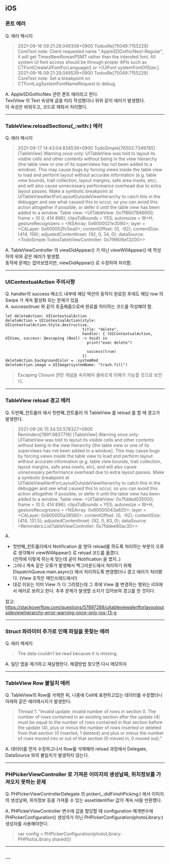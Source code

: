 ## iOS

### 폰트 에러

Q. 에러 메시지
> 2021-09-16 09:21:29.049308+0900 TodosRe[75049:7155229] CoreText note: Client requested name ".AppleSDGothicNeoI-Regular", it will get TimesNewRomanPSMT rather than the intended font. All system UI font access should be through proper APIs such as CTFontCreateUIFontForLanguage() or +[UIFont systemFontOfSize:].   
> 2021-09-16 09:21:29.049539+0900 TodosRe[75049:7155229] CoreText note: Set a breakpoint on CTFontLogSystemFontNameRequest to debug.

A.
AppleSDGothicNeo 관련 폰트 에러라고 한다.   
TextView 의 Text 속성에 글을 미리 작성했더니 위와 같이 에러가 발생했다.   
이 속성은 비워두고, 코드로 채워서 처리했다.   

***

### TableView.reloadSections(_:with:) 에러

Q. 에러 메시지
> 2021-09-17 14:43:04.834539+0900 TodoSimple[76502:7349785] [TableView] Warning once only: UITableView was told to layout its visible cells and other contents without being in the view hierarchy (the table view or one of its superviews has not been added to a window). This may cause bugs by forcing views inside the table view to load and perform layout without accurate information (e.g. table view bounds, trait collection, layout margins, safe area insets, etc), and will also cause unnecessary performance overhead due to extra layout passes. Make a symbolic breakpoint at UITableViewAlertForLayoutOutsideViewHierarchy to catch this in the debugger and see what caused this to occur, so you can avoid this action altogether if possible, or defer it until the table view has been added to a window. Table view: <UITableView: 0x7f8607846600; frame = (0 0; 414 896); clipsToBounds = YES; autoresize = W+H; gestureRecognizers = <NSArray: 0x6000021e3090>; layer = <CALayer: 0x600002fc5ea0>; contentOffset: {0, -92}; contentSize: {414, 156}; adjustedContentInset: {92, 0, 34, 0}; dataSource: <TodoSimple.TodosTableViewController: 0x7f8606e13200>>

A.
TableViewController 의 viewDidAppear() 가 아닌 viewWillAppear() 에 작성하여 위와 같은 에러가 발생함.   
동작에 문제는 없어보였지만, viewDidAppear() 로 수정하여 처리함.   

***

### UIContextualAction 주의사항

Q. handler의 success 메소드 내부에 해당 액션의 동작이 완료된 후에도 해당 row 의 Swipe 가 계속 활성화 되는 문제가 있음   
A. success(true) 와 같이 호출해줌으로써 완료를 의미하는 코드를 작성해야 함.
```
let deleteAction: UIContextualAction
deleteAction = UIContextualAction(style: UIContextualAction.Style.destructive,
                                  title: "delete",
                                  handler: { (UIContextualAction, UIView, success: @escaping (Bool) -> Void) in
                                    print("exec delete")
                                    
                                    success(true)
                                  })
deleteAction.backgroundColor = .systemRed
deleteAction.image = UIImage(systemName: "trash.fill")
```
> Escaping Closure 관련 개념을 숙지해야 올바르게 이해가 가능할 것으로 보인다.

***

### TableView reload 경고 에러

Q. 두번째_컨트롤러 에서 첫번째_컨트롤러 의 TableView 를 reload 를 할 때 경고가 발생한다.   
> 2021-09-26 15:34:55.578327+0900   
> Reminders[1991:9837716] [TableView] Warning once only: UITableView was told to layout its visible cells and other contents without being in the view hierarchy (the table view or one of its superviews has not been added to a window). This may cause bugs by forcing views inside the table view to load and perform layout without accurate information (e.g. table view bounds, trait collection, layout margins, safe area insets, etc), and will also cause unnecessary performance overhead due to extra layout passes. Make a symbolic breakpoint at UITableViewAlertForLayoutOutsideViewHierarchy to catch this in the debugger and see what caused this to occur, so you can avoid this action altogether if possible, or defer it until the table view has been added to a window. Table view: <UITableView: 0x7fdded035000; frame = (0 0; 414 896); clipsToBounds = YES; autoresize = W+H; gestureRecognizers = <NSArray: 0x60000043a820>; layer = <CALayer: 0x600000a38560>; contentOffset: {0, -92}; contentSize: {414, 131.5}; adjustedContentInset: {92, 0, 83, 0}; dataSource: <Reminders.ListTableViewController: 0x7fddee90ac30>>   

A.   
* 첫번째_컨트롤러에서 Notification 을 받아 reload를 하도록 처리하는 부분이 오류로 생각해서 viewWillAppear() 로 reload 코드를 옮겼다.   
(진작에 이렇게 하는게 맞는데 굳이 Notification 을 썼지..)
* 그러나 계속 같은 오류가 발생해서 백그라운드에서 처리하기 위해 DispatchQueue.main.async() 에서 처리하도록 변경했더니 경고 에러가 처리됐다. (View 조작은 메인쓰레드에서!)
* 대강 이유는 이미 View 가 다 그려졌는데 그 후에 View 를 변경하는 행위는 iOS에서 에러로 보려고 한다. 추후 문제가 발생할 소지가 있어보여 경고를 한 것이다.   

참고: https://stackoverflow.com/questions/57897288/uitableviewalertforlayoutoutsideviewhierarchy-error-warning-once-only-ios-13-g

***

### Struct 파라미터 추가로 인해 파일을 못찾는 에러   

Q. 에러 메세지
> The data couldn’t be read because it is missing.

A. 일단 앱을 제거하고 재실행한다. 해결방법 찾으면 다시 메모하자   

***

### TableView Row 불일치 에러   

Q. TableView의 Row를 삭제한 뒤, 나중에 Cell에 표현하고있는 데이터를 수정했더니 아래와 같은 에러메시지가 발생한다.
> Thread 1: "Invalid update: invalid number of rows in section 0. The number of rows contained in an existing section after the update (4) must be equal to the number of rows contained in that section before the update (4), plus or minus the number of rows inserted or deleted from that section (0 inserted, 1 deleted) and plus or minus the number of rows moved into or out of that section (0 moved in, 0 moved out)."

A. 데이터를 먼저 수정하고나서 Row를 삭제해야 reload 과정에서 Delegate, DataSource 와의 불일치가 발생하지 않는다.

***

### PHPickerViewController 로 가져온 이미지의 생성날짜, 위치정보를 가져오지 못하는 문제

Q. PHPickerViewControllerDelegate 의 picker(_:didFinishPicking:) 에서 이미지의 생성날짜, 위치정보 등을 가져올 수 있는 assetIdentifier 값이 계속 nil을 반환했다.
   
A. PHPickerViewController 변수에 값을 할당할 때 configuration 매개변수에 PHPickerConfiguration() 생성자가 아닌 PHPickerConfiguration(photoLibrary:) 생성자를 사용해야한다.
> var config = PHPickerConfiguration(photoLibrary: PHPhotoLibrary.shared())

***

### ...
